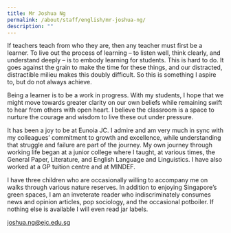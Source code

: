 ```yaml
---
title: Mr Joshua Ng
permalink: /about/staff/english/mr-joshua-ng/
description: ""
---
```

If teachers teach from who they are, then any teacher must first be a learner. To live out the process of learning – to listen well, think clearly, and understand deeply – is to embody learning for students. This is hard to do. It goes against the grain to make the time for these things, and our distracted, distractible milieu makes this doubly difficult. So this is something I aspire to, but do not always achieve.

Being a learner is to be a work in progress. With my students, I hope that we might move towards greater clarity on our own beliefs while remaining swift to hear from others with open heart. I believe the classroom is a space to nurture the courage and wisdom to live these out under pressure.

It has been a joy to be at Eunoia JC. I admire and am very much in sync with my colleagues’ commitment to growth and excellence, while understanding that struggle and failure are part of the journey. My own journey through working life began at a junior college where I taught, at various times, the General Paper, Literature, and English Language and Linguistics. I have also worked at a GP tuition centre and at MINDEF.

I have three children who are occasionally willing to accompany me on walks through various nature reserves. In addition to enjoying Singapore’s green spaces, I am an inveterate reader who indiscriminately consumes news and opinion articles, pop sociology, and the occasional potboiler. If nothing else is available I will even read jar labels.

[joshua.ng@ejc.edu.sg](mailto:joshua.ng@ejc.edu.sg)